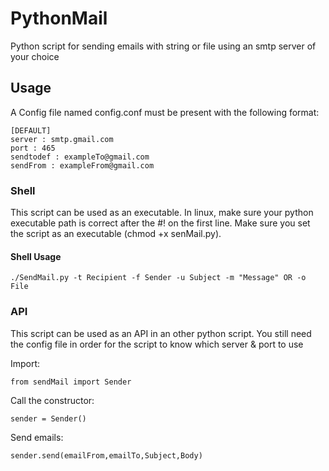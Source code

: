 # PythonMail

Python script for sending emails with string or file using an smtp server of your choice
## Usage 

A Config file named config.conf must be present with the following format:
```
[DEFAULT]
server : smtp.gmail.com
port : 465
sendtodef : exampleTo@gmail.com
sendFrom : exampleFrom@gmail.com
```

### Shell
This script can be used as an executable.
 In linux, make sure your python executable path is correct after the #! on the first line.
 Make sure you set the script as an executable (chmod +x senMail.py).
#### Shell Usage
```
./SendMail.py -t Recipient -f Sender -u Subject -m "Message" OR -o File
```
### API

This script can be used as an API in an other python script.
You still need the config file in order for the script to know which server & port to use

Import: 
```
from sendMail import Sender
```
Call the constructor:
```
sender = Sender()
```
Send emails: 
```
sender.send(emailFrom,emailTo,Subject,Body)
```

